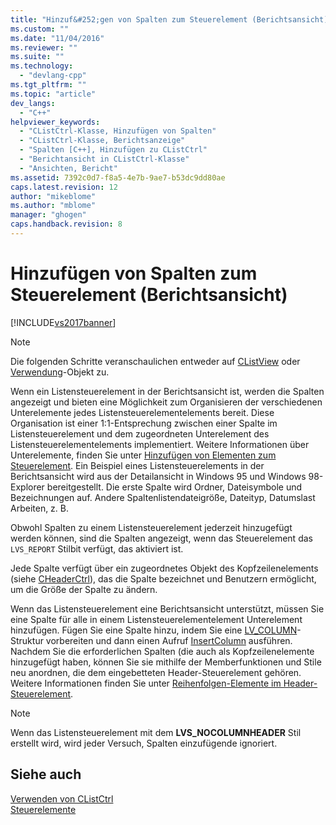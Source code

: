 ```yaml
---
title: "Hinzuf&#252;gen von Spalten zum Steuerelement (Berichtsansicht) | Microsoft Docs"
ms.custom: ""
ms.date: "11/04/2016"
ms.reviewer: ""
ms.suite: ""
ms.technology: 
  - "devlang-cpp"
ms.tgt_pltfrm: ""
ms.topic: "article"
dev_langs: 
  - "C++"
helpviewer_keywords: 
  - "CListCtrl-Klasse, Hinzufügen von Spalten"
  - "CListCtrl-Klasse, Berichtsanzeige"
  - "Spalten [C++], Hinzufügen zu CListCtrl"
  - "Berichtansicht in CListCtrl-Klasse"
  - "Ansichten, Bericht"
ms.assetid: 7392c0d7-f8a5-4e7b-9ae7-b53dc9dd80ae
caps.latest.revision: 12
author: "mikeblome"
ms.author: "mblome"
manager: "ghogen"
caps.handback.revision: 8
---
```

# Hinzuf&#252;gen von Spalten zum Steuerelement (Berichtsansicht)
[!INCLUDE[vs2017banner](../assembler/inline/includes/vs2017banner.md)]

> [!NOTE]
>  Die folgenden Schritte veranschaulichen entweder auf [CListView](../mfc/reference/clistview-class.md) oder [Verwendung](../mfc/reference/clistctrl-class.md)\-Objekt zu.  
  
 Wenn ein Listensteuerelement in der Berichtsansicht ist, werden die Spalten angezeigt und bieten eine Möglichkeit zum Organisieren der verschiedenen Unterelemente jedes Listensteuerelementelements bereit.  Diese Organisation ist einer 1:1\-Entsprechung zwischen einer Spalte im Listensteuerelement und dem zugeordneten Unterelement des Listensteuerelementelements implementiert.  Weitere Informationen über Unterelemente, finden Sie unter [Hinzufügen von Elementen zum Steuerelement](../mfc/adding-items-to-the-control.md).  Ein Beispiel eines Listensteuerelements in der Berichtsansicht wird aus der Detailansicht in Windows 95 und Windows 98\-Explorer bereitgestellt.  Die erste Spalte wird Ordner, Dateisymbole und Bezeichnungen auf.  Andere Spaltenlistendateigröße, Dateityp, Datumslast Arbeiten, z. B.  
  
 Obwohl Spalten zu einem Listensteuerelement jederzeit hinzugefügt werden können, sind die Spalten angezeigt, wenn das Steuerelement das `LVS_REPORT` Stilbit verfügt, das aktiviert ist.  
  
 Jede Spalte verfügt über ein zugeordnetes Objekt des Kopfzeilenelements \(siehe [CHeaderCtrl](../mfc/reference/cheaderctrl-class.md)\), das die Spalte bezeichnet und Benutzern ermöglicht, um die Größe der Spalte zu ändern.  
  
 Wenn das Listensteuerelement eine Berichtsansicht unterstützt, müssen Sie eine Spalte für alle in einem Listensteuerelementelement Unterelement hinzufügen.  Fügen Sie eine Spalte hinzu, indem Sie eine [LV\_COLUMN](http://msdn.microsoft.com/library/windows/desktop/bb774743)\-Struktur vorbereiten und dann einen Aufruf [InsertColumn](../Topic/CListCtrl::InsertColumn.md) ausführen.  Nachdem Sie die erforderlichen Spalten \(die auch als Kopfzeilenelemente hinzugefügt haben, können Sie sie mithilfe der Memberfunktionen und Stile neu anordnen, die dem eingebetteten Header\-Steuerelement gehören.  Weitere Informationen finden Sie unter [Reihenfolgen\-Elemente im Header\-Steuerelement](../mfc/ordering-items-in-the-header-control.md).  
  
> [!NOTE]
>  Wenn das Listensteuerelement mit dem **LVS\_NOCOLUMNHEADER**  Stil erstellt wird, wird jeder Versuch, Spalten einzufügende ignoriert.  
  
## Siehe auch  
 [Verwenden von CListCtrl](../mfc/using-clistctrl.md)   
 [Steuerelemente](../mfc/controls-mfc.md)